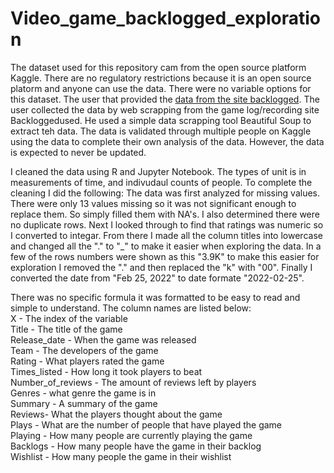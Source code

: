 # Video_game_backlogged_exploration

The dataset used for this repository cam from the open source platform Kaggle. There are no regulatory restrictions because it is an open source platorm and anyone can use the data. There were no variable options for this dataset. The user that provided the [data from the site backlogged](https://www.kaggle.com/datasets/arnabchaki/popular-video-games-1980-2023).
The user collected the data by web scrapping from the game log/recording site Backloggedused. He used a simple data scrapping tool Beautiful Soup to extract teh data. The data is validated through multiple people on Kaggle using the data to complete their own analysis of the data. However, the data is expected to never be updated.  

I cleaned the data using R and Jupyter Notebook. The types of unit is in measurements of time, and indivudaul counts of people. To complete the cleaning I did the following:
The data was first analyzed for missing values. There were only 13 values missing so it was not significant enough to replace them. So simply filled them with NA's. I also determined there were no duplicate rows. Next I looked through to find that ratings was numeric so I converted to integar. From there I made all the column titles into lowercase and changed all the "." to "_" to make it easier when exploring the data. In a few of the rows numbers were shown as this "3.9K" to make this easier for exploration I removed the "." and then replaced the "k" with "00". Finally I converted the date from "Feb 25, 2022" to date formate "2022-02-25".

There was no specific formula it was formatted to be easy to read and simple to understand. The column names are listed below:
<br> X - The index of the variable 
<br> Title - The title of the game
<br> Release_date - When the game was released 
<br> Team - The developers of the game
<br> Rating - What players rated the game
<br> Times_listed - How long it took players to beat    
 Number_of_reviews - The amount of reviews left by players 
<br> Genres - what genre the game is in 
<br> Summary - A summary of the game 
<br> Reviews- What the players thought about the game 
<br> Plays - What are the number of people that have played the game 
<br> Playing - How many people are currently playing the game 
<br> Backlogs - How many people have the game in their backlog 
<br> Wishlist - How many people the game in their wishlist




